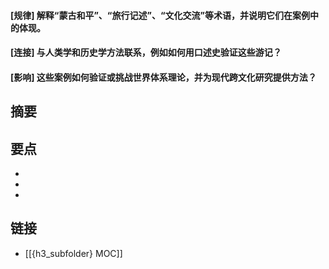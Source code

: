 #### [规律] 解释“蒙古和平”、“旅行记述”、“文化交流”等术语，并说明它们在案例中的体现。


#### [连接] 与人类学和历史学方法联系，例如如何用口述史验证这些游记？


#### [影响] 这些案例如何验证或挑战世界体系理论，并为现代跨文化研究提供方法？


## 摘要


## 要点

- 
- 
- 

## 链接

- [[{h3_subfolder} MOC]]

